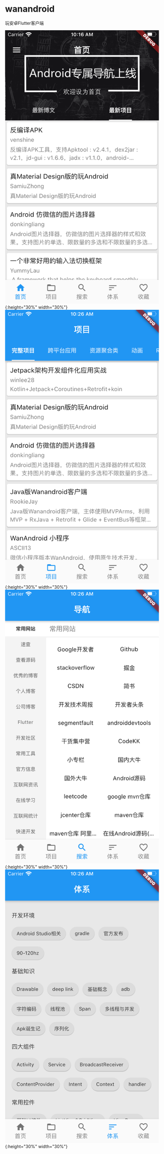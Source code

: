 # wanandroid

玩安卓Flutter客户端

![Image](screenshot/home.png){:height="30%" width="30%"}
![Image](screenshot/project.png){:height="30%" width="30%"}
![Image](screenshot/navigator.png){:height="30%" width="30%"}
![Image](screenshot/system.png){:height="30%" width="30%"}

